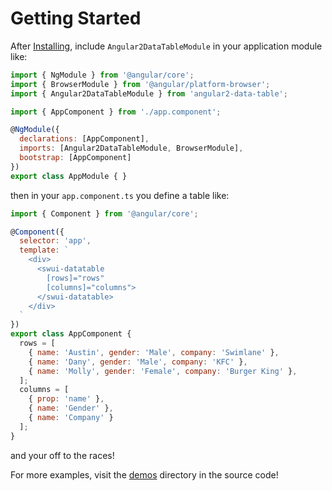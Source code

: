 # Getting Started

After [Installing](installing.md), include `Angular2DataTableModule` 
in your application module like:

```javascript
import { NgModule } from '@angular/core';
import { BrowserModule } from '@angular/platform-browser';
import { Angular2DataTableModule } from 'angular2-data-table';

import { AppComponent } from './app.component';

@NgModule({
  declarations: [AppComponent],
  imports: [Angular2DataTableModule, BrowserModule],
  bootstrap: [AppComponent]
})
export class AppModule { }
```

then in your `app.component.ts` you define a table like:

```javascript
import { Component } from '@angular/core';

@Component({
  selector: 'app',
  template: `
    <div>
      <swui-datatable
        [rows]="rows"
        [columns]="columns">
      </swui-datatable>
    </div>
  `
})
export class AppComponent {
  rows = [
    { name: 'Austin', gender: 'Male', company: 'Swimlane' },
    { name: 'Dany', gender: 'Male', company: 'KFC' },
    { name: 'Molly', gender: 'Female', company: 'Burger King' },
  ];
  columns = [
    { prop: 'name' },
    { name: 'Gender' },
    { name: 'Company' }
  ];
}
```

and your off to the races! 

For more examples, visit the 
[demos](https://github.com/swimlane/angular2-data-table/tree/master/demo) directory
in the source code!
